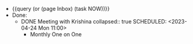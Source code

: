 - {{query (or (page Inbox) (task NOW))}}
- Done:
    - DONE Meeting with Krishina 
      collapsed:: true
      SCHEDULED: <2023-04-24 Mon 11:00>
        - Monthly One on One